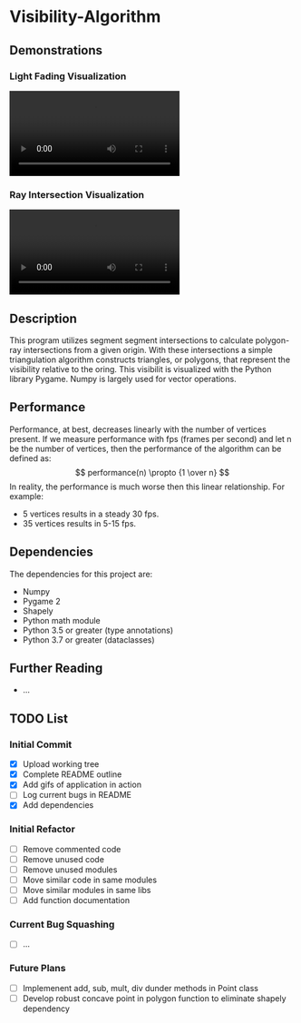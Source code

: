 # Visibility-Algorithm
## Demonstrations
### Light Fading Visualization
![](docs/VisibilityAlgorithmPretty-6_17_2022.mp4)
### Ray Intersection Visualization
![](docs/VisibilityAlgorithmPretty-6_17_2022.mp4)
## Description
This program utilizes segment segment intersections to calculate polygon-ray intersections from a given origin. With these intersections a simple  triangulation algorithm constructs triangles, or polygons, that represent the visibility relative to the oring. This visibilit is visualized with the Python library Pygame. Numpy is largely used for vector operations.
## Performance
Performance, at best, decreases linearly with the number of vertices present. If we measure performance with fps (frames per second) and let n be the number of vertices, then the performance of the algorithm can be defined as:
$$ performance(n) \propto {1 \over n} $$
In reality, the performance is much worse then this linear relationship. For example: 
- 5 vertices results in a steady 30 fps.
- 35 vertices results in 5-15 fps.
## Dependencies
The dependencies for this project are:
- Numpy
- Pygame 2
- Shapely
- Python math module
- Python 3.5 or greater (type annotations)
- Python 3.7 or greater (dataclasses)
## Further Reading
- ...
## TODO List
### Initial Commit
- [X] Upload working tree
- [X] Complete README outline
- [X] Add gifs of application in action
- [ ] Log current bugs in README
- [X] Add dependencies
### Initial Refactor
- [ ] Remove commented code
- [ ] Remove unused code
- [ ] Remove unused modules
- [ ] Move similar code in same modules
- [ ] Move similar modules in same libs
- [ ] Add function documentation
### Current Bug Squashing
- [ ] ...
### Future Plans
- [ ] Implemenent add, sub, mult, div dunder methods in Point class
- [ ] Develop robust concave point in polygon function to eliminate shapely dependency
